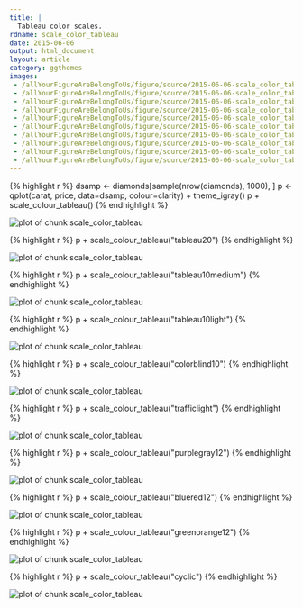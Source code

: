 ```yaml
---
title: |
  Tableau color scales.
rdname: scale_color_tableau
date: 2015-06-06
output: html_document
layout: article
category: ggthemes
images:
 - /allYourFigureAreBelongToUs/figure/source/2015-06-06-scale_color_tableau/scale_color_tableau-1.png
 - /allYourFigureAreBelongToUs/figure/source/2015-06-06-scale_color_tableau/scale_color_tableau-10.png
 - /allYourFigureAreBelongToUs/figure/source/2015-06-06-scale_color_tableau/scale_color_tableau-2.png
 - /allYourFigureAreBelongToUs/figure/source/2015-06-06-scale_color_tableau/scale_color_tableau-3.png
 - /allYourFigureAreBelongToUs/figure/source/2015-06-06-scale_color_tableau/scale_color_tableau-4.png
 - /allYourFigureAreBelongToUs/figure/source/2015-06-06-scale_color_tableau/scale_color_tableau-5.png
 - /allYourFigureAreBelongToUs/figure/source/2015-06-06-scale_color_tableau/scale_color_tableau-6.png
 - /allYourFigureAreBelongToUs/figure/source/2015-06-06-scale_color_tableau/scale_color_tableau-7.png
 - /allYourFigureAreBelongToUs/figure/source/2015-06-06-scale_color_tableau/scale_color_tableau-8.png
 - /allYourFigureAreBelongToUs/figure/source/2015-06-06-scale_color_tableau/scale_color_tableau-9.png
---
```





{% highlight r %}
dsamp <- diamonds[sample(nrow(diamonds), 1000), ]
p <- qplot(carat, price, data=dsamp, colour=clarity) + theme_igray()
p + scale_colour_tableau()
{% endhighlight %}

![plot of chunk scale_color_tableau](/allYourFigureAreBelongToUs/figure/source/2015-06-06-scale_color_tableau/scale_color_tableau-1.png) 

{% highlight r %}
p + scale_colour_tableau("tableau20")
{% endhighlight %}

![plot of chunk scale_color_tableau](/allYourFigureAreBelongToUs/figure/source/2015-06-06-scale_color_tableau/scale_color_tableau-2.png) 

{% highlight r %}
p + scale_colour_tableau("tableau10medium")
{% endhighlight %}

![plot of chunk scale_color_tableau](/allYourFigureAreBelongToUs/figure/source/2015-06-06-scale_color_tableau/scale_color_tableau-3.png) 

{% highlight r %}
p + scale_colour_tableau("tableau10light")
{% endhighlight %}

![plot of chunk scale_color_tableau](/allYourFigureAreBelongToUs/figure/source/2015-06-06-scale_color_tableau/scale_color_tableau-4.png) 

{% highlight r %}
p + scale_colour_tableau("colorblind10")
{% endhighlight %}

![plot of chunk scale_color_tableau](/allYourFigureAreBelongToUs/figure/source/2015-06-06-scale_color_tableau/scale_color_tableau-5.png) 

{% highlight r %}
p + scale_colour_tableau("trafficlight")
{% endhighlight %}

![plot of chunk scale_color_tableau](/allYourFigureAreBelongToUs/figure/source/2015-06-06-scale_color_tableau/scale_color_tableau-6.png) 

{% highlight r %}
p + scale_colour_tableau("purplegray12")
{% endhighlight %}

![plot of chunk scale_color_tableau](/allYourFigureAreBelongToUs/figure/source/2015-06-06-scale_color_tableau/scale_color_tableau-7.png) 

{% highlight r %}
p + scale_colour_tableau("bluered12")
{% endhighlight %}

![plot of chunk scale_color_tableau](/allYourFigureAreBelongToUs/figure/source/2015-06-06-scale_color_tableau/scale_color_tableau-8.png) 

{% highlight r %}
p + scale_colour_tableau("greenorange12")
{% endhighlight %}

![plot of chunk scale_color_tableau](/allYourFigureAreBelongToUs/figure/source/2015-06-06-scale_color_tableau/scale_color_tableau-9.png) 

{% highlight r %}
p + scale_colour_tableau("cyclic")
{% endhighlight %}

![plot of chunk scale_color_tableau](/allYourFigureAreBelongToUs/figure/source/2015-06-06-scale_color_tableau/scale_color_tableau-10.png) 